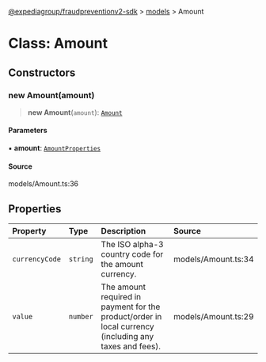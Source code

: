 [@expediagroup/fraudpreventionv2-sdk](../../index.md) > [models](../index.md) > Amount

# Class: Amount

## Constructors

### new Amount(amount)

> **new Amount**(`amount`): [`Amount`](Amount.md)

#### Parameters

▪ **amount**: [`AmountProperties`](../interfaces/AmountProperties.md)

#### Source

models/Amount.ts:36

## Properties

| Property | Type | Description | Source |
| :------ | :------ | :------ | :------ |
| `currencyCode` | `string` | The ISO  alpha-3 country code for the amount currency. | models/Amount.ts:34 |
| `value` | `number` | The amount required in payment for the product/order in local currency (including any taxes and fees). | models/Amount.ts:29 |
